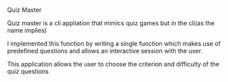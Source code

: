 Quiz Master


Quiz master is a cli appliation that mimics quiz games but in the cli(as the name implies)

I implemented this function by writing a single function which makes use of predefined questions and allows an interactive session with the user.

This application allows the user to choose the criterion and difficulty of the quiz questions